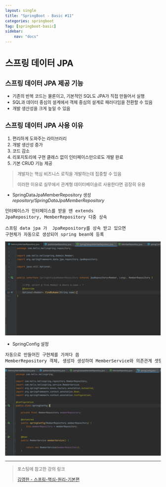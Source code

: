 ```yaml
---
layout: single
title: "SpringBoot - Basic #11"
categories: springboot
Tag: [springboot-basic]
sidebar: 
    nav: "docs"
---
```

# 스프링 데이터 JPA

## 스프링 데이터 JPA 제공 기능

- 기존의 반복 코드는 물론이고, 기본적인 SQL도 JPA가 직접 만들어서 실행
- SQL과 데이터 중심의 설계에서 객체 중심의 설계로 패러다임을 전환할 수 있음
- 개발 생산성을 크게 높일 수 있음


## 스프링 데이터 JPA 사용 이유

1.  편리하게 도와주는 라이브러리
2. 개발 생산성 증가
3. 코드 감소
4. 리포지토리에 구현 클래스 없이 인터페이스만으로도 개발 완료
5. 기본 CRUD 기능 제공

>   개발자는 핵심 비즈니스 로직을 개발하는데 집중할 수 있음
> 
>   이러한 이유로 실무에서 관계형 데이터베이슬르 사용한다면 굉장히 유용

* SpringDataJpaMemberRepository 생성
*repository/SpringDataJpaMemberRepository*
<pre>
인터페이스가 인터페이스를 받을 땐 extends 
JpaRepository<t=member, id= pk type>, MemberRepository 다중 상속

스프링 data jpa 가  JpaRepository를 상속 받고 있으면 
구현체가 자동으로 생성되어 spring bean에 등록
</pre>
![인터페이스 설명 이미지](/assets/images/2022-12-30-10-22-33.png)

* SpringConfig 설정
<pre>
자동으로 만들어진 구현체를 가져다 씀
MemberRepository 객체, 생성자 생성하여 MemberService와 의존관계 셋팅
</pre>
![SpringConfig.java 이미지](/assets/images/2022-12-30-10-24-20.png)

---
 > 포스팅에 참고한 강의 링크 
 >
 >[김영한 - 스프링-핵심-원리-기본편](https://www.inflearn.com/course/%EC%8A%A4%ED%94%84%EB%A7%81-%ED%95%B5%EC%8B%AC-%EC%9B%90%EB%A6%AC-%EA%B8%B0%EB%B3%B8%ED%8E%B8)